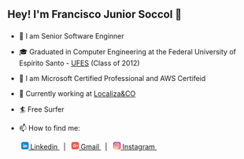 ## Hey! I'm Francisco Junior Soccol 👋
### 

- 🚀 I am Senior Software Enginner

- 🎓 Graduated in Computer Engineering at the Federal University of Espírito Santo - [UFES](http://www.ufes.br/) (Class of 2012)

- 🥇 I am Microsoft Certified Professional and AWS Certifeid  

- 🏢 Currently working at [Localiza&CO](https://www.localiza.com)

- 🏄 Free Surfer

- 📫 How to find me: <br>

&nbsp;&nbsp;&nbsp;&nbsp;&nbsp;&nbsp;
<a href="https://www.linkedin.com/in/franciscojuniorsoccol/"><img src = "https://github.com/soccolfrancisco/soccolfrancisco/blob/master/icon/linkedin.svg" height=15px width=15px target="_blank"> Linkedin </a>&nbsp;&nbsp;|&nbsp;&nbsp;
<a href="mailto:franciscosoccol@gmail.com"><img src="https://github.com/soccolfrancisco/soccolfrancisco/blob/master/icon/gmail.svg" height=15px width=15px target="_blank"> Gmail </a>&nbsp;&nbsp;|&nbsp;&nbsp;
<a href="https://www.instagram.com/franciscosoccol/"><img src="https://github.com/soccolfrancisco/soccolfrancisco/blob/master/icon/instagram.svg" height=15px width=15px target="_blank"> Instagram </a>&nbsp;&nbsp; 
